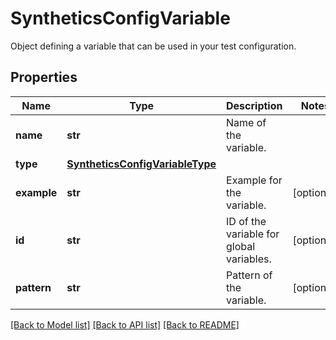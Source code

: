 # SyntheticsConfigVariable

Object defining a variable that can be used in your test configuration.

## Properties

| Name        | Type                                                                | Description                              | Notes      |
| ----------- | ------------------------------------------------------------------- | ---------------------------------------- | ---------- |
| **name**    | **str**                                                             | Name of the variable.                    |
| **type**    | [**SyntheticsConfigVariableType**](SyntheticsConfigVariableType.md) |                                          |
| **example** | **str**                                                             | Example for the variable.                | [optional] |
| **id**      | **str**                                                             | ID of the variable for global variables. | [optional] |
| **pattern** | **str**                                                             | Pattern of the variable.                 | [optional] |

[[Back to Model list]](README.md#documentation-for-models) [[Back to API list]](README.md#documentation-for-api-endpoints) [[Back to README]](README.md)
